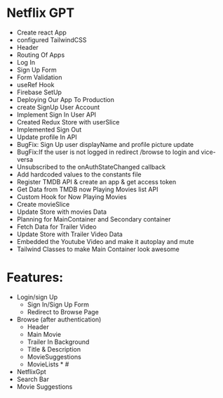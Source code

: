 # Netflix GPT

- Create react App
- configured TailwindCSS
- Header
- Routing Of Apps
- Log In 
- Sign Up Form
- Form Validation
- useRef Hook
- Firebase SetUp
- Deploying Our App To Production
- create SignUp User Account
- Implement Sign In User API
- Created Redux Store with userSlice
- Implemented Sign Out
- Update profile In API
- BugFix: Sign Up user displayName and profile picture update
- BugFix:If the user is not logged in redirect /browse to login and vice-versa
- Unsubscribed to the onAuthStateChanged callback
- Add hardcoded values to the constants file
- Register TMDB API & create an app  & get access token
- Get Data from TMDB  now Playing Movies list API
- Custom Hook for Now Playing Movies
- Create movieSlice
- Update Store with movies Data
- Planning for MainContainer and Secondary container
- Fetch Data for Trailer Video
- Update Store with Trailer Video Data
- Embedded the Youtube Video and make it autoplay and mute
- Tailwind Classes to make Main Container look awesome

# Features:
- Login/sign Up
  - Sign In/Sign Up Form
  - Redirect to Browse Page
- Browse (after authentication)
  - Header
  - Main Movie
   - Trailer In Background
   - Title & Description 
   - MovieSuggestions
    - MovieLists * #
- NetflixGpt 
 - Search Bar
 - Movie Suggestions

